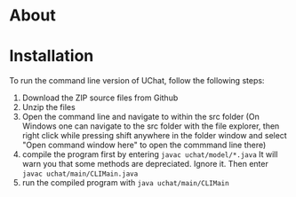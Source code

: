 # About
# Installation
To run the command line version of UChat, follow the following steps:
1. Download the ZIP source files from Github
2. Unzip the files
3. Open the command line and navigate to within the src folder
   (On Windows one can navigate to the src folder with the file explorer,
   then right click while pressing shift anywhere in the folder window 
   and select "Open command window here" to open the commmand line there)
4. compile the program first by entering   `javac uchat/model/*.java`
   It will warn you that some methods are depreciated. Ignore it.
   Then enter `javac uchat/main/CLIMain.java`
5. run the compiled program with `java uchat/main/CLIMain`